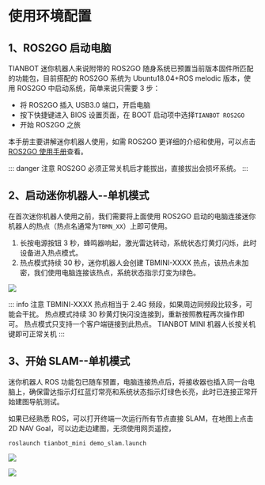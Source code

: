 # 使用环境配置

## 1、ROS2GO 启动电脑

TIANBOT 迷你机器人来说附带的 ROS2GO 随身系统已预置当前版本固件所匹配的功能包，目前搭配的 ROS2GO 系统为 Ubuntu18.04+ROS melodic 版本，使用 ROS2GO 中启动系统，简单来说只需要 3 步：

- 将 ROS2GO 插入 USB3.0 端口，开启电脑
- 按下快捷键进入 BIOS 设置页面，在 BOOT 启动项中选择`TIANBOT ROS2GO`
- 开始 ROS2GO 之旅

本手册主要讲解迷你机器人使用，如需 ROS2GO 更详细的介绍和使用，可以点击[ROS2GO 使用手册](https://docs.tianbot.com/ros2go/guide/how-to-start.html)查看。

::: danger 注意
ROS2GO 必须正常关机后才能拔出，直接拔出会损坏系统。
:::

## 2、启动迷你机器人--单机模式

在首次迷你机器人使用之前，我们需要将上面使用 ROS2GO 启动的电脑连接迷你机器人的热点（热点名通常为`TBMN_XX`）上即可使用。

1. 长按电源按钮 3 秒，蜂鸣器响起，激光雷达转动，系统状态灯黄灯闪烁，此时设备进入热点模式。
2. 热点模式持续 30 秒，迷你机器人会创建 TBMINI-XXXX 热点，该热点未加密，我们使用电脑连接该热点，系统状态指示灯变为绿色。

![](https://tianbot-pic.oss-cn-beijing.aliyuncs.com/tianbot-pic/Tianbot-Doc202310311428190.png)

::: info 注意
TBMINI-XXXX 热点相当于 2.4G 频段，如果周边同频段比较多，可能会干扰。
热点模式持续 30 秒黄灯快闪没连接到，重新按照教程再次操作即可。
热点模式只支持一个客户端链接到此热点。
TIANBOT MINI 机器人长按关机键即可正常关机
:::

## 3、开始 SLAM--单机模式

迷你机器人 ROS 功能包已随车预置，电脑连接热点后，将接收器也插入同一台电脑上，确保雷达指示灯红蓝灯常亮和系统状态指示灯绿色长亮，此时已连接正常开始建图导航测试。

如果已经熟悉 ROS，可以打开终端一次运行所有节点直接 SLAM，在地图上点击 2D NAV Goal，可以边走边建图，无须使用网页遥控，

```shell
roslaunch tianbot_mini demo_slam.launch
```

![](https://tianbot-pic.oss-cn-beijing.aliyuncs.com/tianbot-pic/Tianbot-Doc202310311421934.webp)

![](https://tianbot-pic.oss-cn-beijing.aliyuncs.com/tianbot-pic/Tianbot-Doc202310311421240.webp)